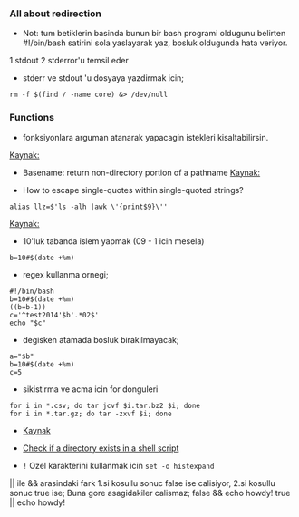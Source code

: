 ### All about redirection
* Not: tum betiklerin basinda bunun bir bash programi oldugunu belirten
#!/bin/bash satirini sola yaslayarak yaz, bosluk oldugunda hata veriyor.

1 stdout 2 stderror'u temsil eder

* stderr ve stdout 'u dosyaya yazdirmak icin;
```
rm -f $(find / -name core) &> /dev/null 
```

### Functions
* fonksiyonlara arguman atanarak yapacagin istekleri kisaltabilirsin.


[Kaynak:](http://www.linuxdoc.org/HOWTO/Bash-Prog-Intro-HOWTO-3.html)

* Basename: return non-directory portion of a pathname
[Kaynak:](http://pubs.opengroup.org/onlinepubs/007908799/xcu/basename.html)

* How to escape single-quotes within single-quoted strings?

```
alias llz=$'ls -alh |awk \'{print$9}\''
```

[Kaynak:](http://stackoverflow.com/questions/1250079/how-to-escape-single-quotes-within-single-quoted-strings)

* 10'luk tabanda islem yapmak (09 - 1 icin mesela)
```
b=10#$(date +%m)
```

* regex kullanma ornegi;
```
#!/bin/bash
b=10#$(date +%m)
((b=b-1))
c='^test2014'$b'.*02$'
echo "$c"
```

* degisken atamada bosluk birakilmayacak;
```
a="$b"
b=10#$(date +%m)
c=5
```
* sikistirma ve acma icin for donguleri
```
for i in *.csv; do tar jcvf $i.tar.bz2 $i; done
for i in *.tar.gz; do tar -zxvf $i; done
```
* [Kaynak](http://stackoverflow.com/questions/15936003/for-each-dir-create-a-tar-file)

* [Check if a directory exists in a shell script](http://stackoverflow.com/questions/59838/check-if-a-directory-exists-in-a-shell-script)

* `!` Ozel karakterini kullanmak icin `set -o histexpand`

|| ile && arasindaki fark
1.si kosullu sonuc false ise calisiyor,
2.si kosullu sonuc true ise;
Buna gore asagidakiler calismaz;
false && echo howdy!
true || echo howdy!

